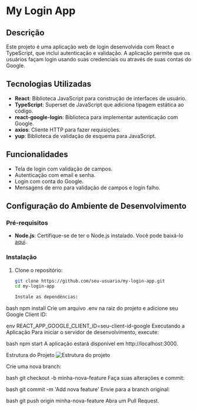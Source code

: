# My Login App

## Descrição

Este projeto é uma aplicação web de login desenvolvida com React e TypeScript, que inclui autenticação e validação. A aplicação permite que os usuários façam login usando suas credenciais ou através de suas contas do Google.

## Tecnologias Utilizadas

- **React**: Biblioteca JavaScript para construção de interfaces de usuário.
- **TypeScript**: Superset de JavaScript que adiciona tipagem estática ao código.
- **react-google-login**: Biblioteca para implementar autenticação com Google.
- **axios**: Cliente HTTP para fazer requisições.
- **yup**: Biblioteca de validação de esquema para JavaScript.

## Funcionalidades

- Tela de login com validação de campos.
- Autenticação com email e senha.
- Login com conta do Google.
- Mensagens de erro para validação de campos e login falho.

## Configuração do Ambiente de Desenvolvimento

### Pré-requisitos

- **Node.js**: Certifique-se de ter o Node.js instalado. Você pode baixá-lo [aqui](https://nodejs.org/).

### Instalação

1. Clone o repositório:
   ```bash
   git clone https://github.com/seu-usuario/my-login-app.git
   cd my-login-app

   Instale as dependências:

bash
npm install
Crie um arquivo .env na raiz do projeto e adicione seu Google Client ID:

env
REACT_APP_GOOGLE_CLIENT_ID=seu-client-id-google
Executando a Aplicação
Para iniciar o servidor de desenvolvimento, execute:

bash
npm start
A aplicação estará disponível em http://localhost:3000.

Estrutura do Projeto
![Estrutura do projeto](https://postimg.cc/qgP8JcgT)


Crie uma nova branch:

bash
git checkout -b minha-nova-feature
Faça suas alterações e commit:

bash
git commit -m 'Add nova feature'
Envie para a branch original:

bash
git push origin minha-nova-feature
Abra um Pull Request.
